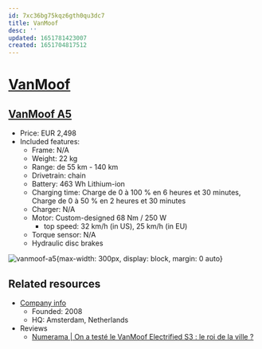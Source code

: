 ```yaml
---
id: 7xc36bg75kqz6gth0qu3dc7
title: VanMoof
desc: ''
updated: 1651781423007
created: 1651704817512
---
```

# [VanMoof](https://www.vanmoof.com/en-US)

## [VanMoof A5](https://www.vanmoof.com/fr-FR/a5)

- Price: EUR 2,498
- Included features:
    - Frame: N/A
    - Weight: 22 kg
    - Range: de 55 km - 140 km
    - Drivetrain: chain
    - Battery: 463 Wh Lithium-ion
    - Charging time: Charge de 0 à 100 % en 6 heures et 30 minutes, Charge de 0 à 50 % en 2 heures et 30 minutes
    - Charger: N/A
    - Motor: Custom-designed 68 Nm / 250 W
        - top speed: 32 km/h (in US), 25 km/h (in EU)
    - Torque sensor: N/A
    - Hydraulic disc brakes

![vanmoof-a5](https://th.bing.com/th/id/OIP.AF_d2V_xYod7Zfl-G2ofwQHaDt?w=342&h=174&c=7&r=0&o=5&dpr=1.25&pid=1.7){max-width: 300px, display: block, margin: 0 auto}

## Related resources

- [Company info](https://fr.wikipedia.org/wiki/VanMoof)
    - Founded: 2008
    - HQ: Amsterdam, Netherlands
- Reviews
    - [Numerama | On a testé le VanMoof Electrified S3 : le roi de la ville ?](https://www.youtube.com/watch?v=akYir43IzRA)